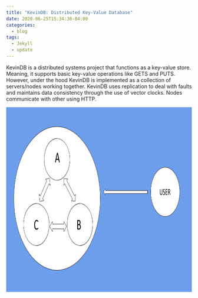 ```yaml
---
title: "KevinDB: Distributed Key-Value Database"
date: 2020-06-25T15:34:30-04:00
categories:
  - blog
tags:
  - Jekyll
  - update
---
```


KevinDB is a distributed systems project that functions as a key-value store. Meaning, it supports basic key-value operations like GETS and PUTS. However, under the hood KevinDB is implemented as a collection of servers/nodes working together. KevinDB uses replication to deal with faults and maintains data consistency through the use of vector clocks. Nodes communicate with other using HTTP.

<div style= "text-align: center"><img src="/assets/images/kevinddb_pic.png" width = "700" height = "500"/></div>

